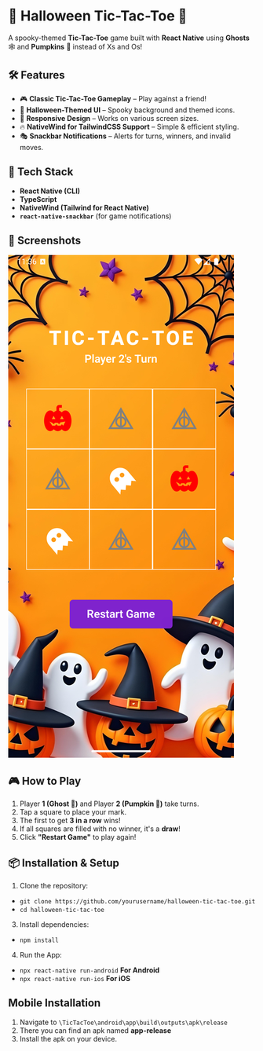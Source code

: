 # 🎃 Halloween Tic-Tac-Toe 👻  

A spooky-themed **Tic-Tac-Toe** game built with **React Native** using **Ghosts** 🕸️ and **Pumpkins** 🎃 instead of Xs and Os!  

## 🛠️ Features  

- 🎮 **Classic Tic-Tac-Toe Gameplay** – Play against a friend!  
- 👻 **Halloween-Themed UI** – Spooky background and themed icons.  
- 📱 **Responsive Design** – Works on various screen sizes.  
- 🔥 **NativeWind for TailwindCSS Support** – Simple & efficient styling.  
- 🎭 **Snackbar Notifications** – Alerts for turns, winners, and invalid moves.  

## 🚀 Tech Stack  

- **React Native (CLI)**
- **TypeScript**
- **NativeWind (Tailwind for React Native)**
- **`react-native-snackbar`** (for game notifications)

## 📸 Screenshots  
![Game Screen](/screenshots/app.png)

## 🎮 How to Play  

1. Player **1 (Ghost 👻)** and Player **2 (Pumpkin 🎃)** take turns.  
2. Tap a square to place your mark.  
3. The first to get **3 in a row** wins!  
4. If all squares are filled with no winner, it's a **draw**!  
5. Click **"Restart Game"** to play again!  

## 📦 Installation & Setup  

1. Clone the repository:
- `git clone https://github.com/yourusername/halloween-tic-tac-toe.git`
- `cd halloween-tic-tac-toe`
3. Install dependencies:
- `npm install`
4. Run the App:
- `npx react-native run-android` **For Android**
- `npx react-native run-ios` **For iOS**

## Mobile Installation

1. Navigate to `\TicTacToe\android\app\build\outputs\apk\release`
2. There you can find an apk named **app-release**
3. Install the apk on your device.

